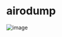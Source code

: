 # airodump
![image](https://user-images.githubusercontent.com/61967756/96169312-e77bf300-0f5c-11eb-88e8-c6192358dac9.png)
